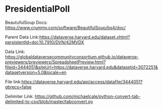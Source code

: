 # PresidentialPoll


BeautufulSoup Docs: https://www.crummy.com/software/BeautifulSoup/bs4/doc/

Parent Data Link:https://dataverse.harvard.edu/dataset.xhtml?persistentId=doi:10.7910/DVN/42MVDX

Data Link: https://globaldataversecommunityconsortium.github.io/dataverse-previewers/previewers/SpreadsheetPreview.html?fileid=3444051&siteUrl=https://dataverse.harvard.edu&datasetid=3072251&datasetversion=5.0&locale=en

File link:https://dataverse.harvard.edu/api/access/datafile/3444051?gbrecs=false

Delimiter Link: https://github.com/michaelcale/python-convert-tab-delimited-to-csv/blob/master/tabconvert.py
